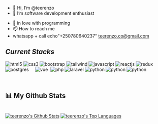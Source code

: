 - 👋 Hi, I’m @teerenzo
- 👀 I’m software development enthusiast 
<!-- - 🌱 I’m currently using Flutter + Django  -->
- 💞️ in love with programming
- 📫 How to reach me 
- whatsapp + call echo"+250780640237"
  teerenzo.co@gmail.com

<!---
teerenzo/teerenzo is a ✨ special ✨ repository because its `README.md` (this file) appears on your GitHub profile.
You can click the Preview link to take a look at your changes.
--->
<!----------------------------------- Tech Stack Section ------------------------------------>

<h2><i>Current Stacks</i></h2>

<p>
    <img src="https://img.shields.io/badge/HTML5-E34F26?style=for-the-badge&logo=html5&logoColor=white" alt="html5" />
    <img src="https://img.shields.io/badge/CSS3-1572B6?style=for-the-badge&logo=css3&logoColor=white" alt="css3" />
    <img src="https://img.shields.io/badge/Bootstrap-563D7C?style=for-the-badge&logo=bootstrap&logoColor=white" alt="bootstrap" />
    <img src="https://img.shields.io/badge/Tailwind_CSS-38B2AC?style=for-the-badge&logo=tailwind-css&logoColor=white" alt="tailwind" />
    <img src="https://img.shields.io/badge/JavaScript-323330?style=for-the-badge&logo=javascript&logoColor=F7DF1E" alt="javascript" />
    <img src="https://img.shields.io/badge/React-20232A?style=for-the-badge&logo=react&logoColor=61DAFB" alt="reactjs" />
    <img src="https://img.shields.io/badge/Redux-593D88?style=for-the-badge&logo=redux&logoColor=white" alt="redux" />
    <img src="https://img.shields.io/badge/postgres-%23316192.svg?style=for-the-badge&logo=postgresql&logoColor=white" alt="postgres" />
    <img src="https://img.shields.io/badge/flutter-%38B2AC.svg?style=for-the-badge&logo=flutter&logoColor=white" alt=""Flutter />
    <img src="https://img.shields.io/badge/dart-%20232A.svg?style=for-the-badge&logo=dart&logoColor=white" alt=""Flutter />
	   <img src="https://img.shields.io/badge/java-%20232A.svg?style=for-the-badge&logo=java&logoColor=white" alt=""Flutter />
	  <img src="https://img.shields.io/badge/mongodb-%20232A.svg?style=for-the-badge&logo=mongodb&logoColor=white" alt=""Flutter />
    <img src="https://img.shields.io/badge/vuejs-%23CC342D.svg?style=for-the-badge&logo=vue&logoColor=white" alt="vue" />
    <img src="https://img.shields.io/badge/-jest-%23C21325?style=for-the-badge&logo=jest&logoColor=white" alt="" />
    <img src="https://img.shields.io/badge/php-%23C21325?style=for-the-badge&logo=php&logoColor=white" alt="php" />
    <img src="https://img.shields.io/badge/laravel-%23C21325?style=for-the-badge&logo=laravel&logoColor=white" alt="laravel" />
    <img src="https://img.shields.io/badge/python-%23C21325?style=for-the-badge&logo=python&logoColor=white" alt="python" />
    <img src="https://img.shields.io/badge/django-%23C21325?style=for-the-badge&logo=django&logoColor=white" alt="python" />
    <img src="https://img.shields.io/badge/nodejs-%23C21325?style=for-the-badge&logo=nodejs&logoColor=white" alt="python" />
														     
</p>
<br>

<!-- <p align="center">
    <a href="https://github.com/teerenzo/github-readme-streak-stats">
        <img title="🔥 Get streak stats for your profile at git.io/streak-stats" alt="teerenzo's streak" src="https://github-readme-streak-stats.herokuapp.com/?user=SubhamRaoniar28&theme=black-ice&hide_border=true&stroke=0000&background=060A0CD0"/>
    </a>
</p> -->
## 📊 My Github Stats

  <br/>
    <a href="https://github.com/teerenzo/github-readme-stats"><img alt="teerenzo's Github Stats" src="https://github-readme-stats.vercel.app/api?username=teerenzo&show_icons=true&count_private=true&theme=react&hide_border=true&bg_color=0D1117" /></a>
  <a href="https://github.com/teerenzo/github-readme-stats"><img alt="teerenzo's Top Languages" src="https://github-readme-stats.vercel.app/api/top-langs/?username=teerenzo&langs_count=8&count_private=true&layout=compact&theme=react&hide_border=true&bg_color=0D1117" /></a>
  <br/>
<div align="center">
	<br>
	<br>
	<br>
<!-- 	<img src="https://raw.githubusercontent.com/knowbee/hosting/master/assets/intore.gif" width="auto" height="100"> -->
	<br>
	<br>
	<br>
</div>
